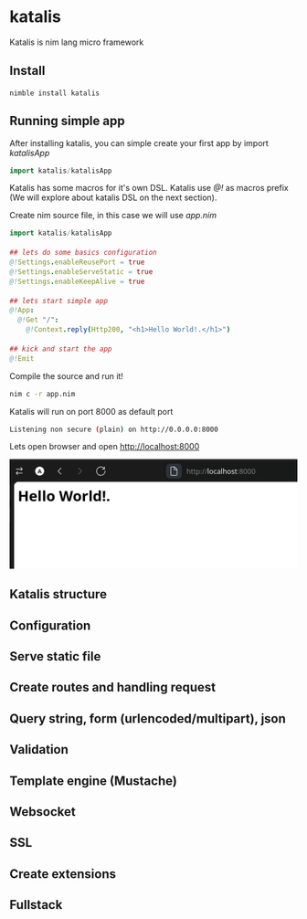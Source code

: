 # katalis
Katalis is nim lang micro framework

## Install
```
nimble install katalis
```

## Running simple app
After installing katalis, you can simple create your first app by import *katalisApp*
```nim
import katalis/katalisApp
```

Katalis has some macros for it's own DSL. Katalis use *@!* as macros prefix (We will explore about katalis DSL on the next section).

Create nim source file, in this case we will use *app.nim*
```nim
import katalis/katalisApp

## lets do some basics configuration
@!Settings.enableReusePort = true
@!Settings.enableServeStatic = true
@!Settings.enableKeepAlive = true

## lets start simple app
@!App:
  @!Get "/":
    @!Context.reply(Http200, "<h1>Hello World!.</h1>")

## kick and start the app
@!Emit
```

Compile the source and run it!
```bash
nim c -r app.nim
```

Katalis will run on port 8000 as default port
```bash
Listening non secure (plain) on http://0.0.0.0:8000
```

Lets open browser and open [http://localhost:8000](http://localhost:8000)

![Alt http://localhost:8000](https://github.com/zendbit/katalis-readme-assets/blob/981946bf0fee5acaa341edc04ed3e26f82263e5c/Screenshot%20From%202024-11-03%2021-38-44.png)
## Katalis structure
## Configuration
## Serve static file
## Create routes and handling request
## Query string, form (urlencoded/multipart), json
## Validation
## Template engine (Mustache)
## Websocket
## SSL
## Create extensions
## Fullstack
